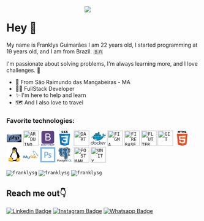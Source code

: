 <img align="right" src="https://github.com/josepholiveira/josepholiveira/blob/master/images/illustration.png" width="300"/>

# Hey 👋

My name is Franklys Guimarães I am 22 years old, I started programming at 19 years old, and I am from Brazil. 🇧🇷 


I'm passionate about solving problems, I'm always learning more, and I love challenges. 🚀

- 📌 From São Raimundo das Mangabeiras - MA
- 👨‍💻 FullStack Developer
- ✨ I'm here to help and learn
- 🗺️ And I also love to travel

### Favorite technologies:
<p align="left">
<code><img src="https://raw.githubusercontent.com/devicons/devicon/master/icons/php/php-original.svg" title="PHP" width="40" height="40"/></code>
<code><img src="https://cdn.worldvectorlogo.com/logos/arduino-1.svg" title="ARDUINO" width="40" height="40"/></code>
<code><img src="https://raw.githubusercontent.com/devicons/devicon/master/icons/bootstrap/bootstrap-plain-wordmark.svg" title="BOOTSTRAP" width="40" height="40"/></code>
<code><img src="https://raw.githubusercontent.com/devicons/devicon/master/icons/css3/css3-original-wordmark.svg" title="CSS3" width="40" height="40"/></code>
<code><img src="https://www.vectorlogo.zone/logos/dartlang/dartlang-icon.svg" title="DART" width="40" height="40"/></code>
<code><img src="https://raw.githubusercontent.com/devicons/devicon/master/icons/docker/docker-original-wordmark.svg" title="DOCKER" width="40" height="40"/></code>
<code><img src="https://www.vectorlogo.zone/logos/figma/figma-icon.svg" title="FIGMA" width="40" height="40"/></code>
<code><img src="https://www.vectorlogo.zone/logos/firebase/firebase-icon.svg" title="FIREBASE" width="40" height="40"/></code>
<code><img src="https://www.vectorlogo.zone/logos/flutterio/flutterio-icon.svg" title="FLUTTER" width="40" height="40"/></code>
<code><img src="https://www.vectorlogo.zone/logos/git-scm/git-scm-icon.svg" title="GIT" width="40" height="40"/></code>
<code><img src="https://raw.githubusercontent.com/devicons/devicon/master/icons/html5/html5-original-wordmark.svg" title="HTML5" width="40" height="40"/></code>
<code><img src="https://raw.githubusercontent.com/devicons/devicon/master/icons/linux/linux-original.svg" title="LINUX" width="40" height="40"/></code>
<code><img src="https://raw.githubusercontent.com/devicons/devicon/master/icons/mysql/mysql-original-wordmark.svg" title="MYSQL" width="40" height="40"/></code>
<code><img src="https://raw.githubusercontent.com/devicons/devicon/master/icons/photoshop/photoshop-line.svg" title="PHOTOSHOP" width="40" height="40"/></code>
<code><img src="https://raw.githubusercontent.com/devicons/devicon/master/icons/postgresql/postgresql-original-wordmark.svg" title="POSTGRESQL" width="40" height="40"/></code>
<code><img src="https://www.vectorlogo.zone/logos/getpostman/getpostman-icon.svg" title="POSTMAN" width="40" height="40"/></code>
<code><img src="https://www.vectorlogo.zone/logos/unity3d/unity3d-icon.svg" title="UNITY" width="40" height="40"/></code>
</p>

<p align="left">
<code><img width="30%" src="https://github-readme-stats.vercel.app/api/top-langs?username=franklysg&show_icons=true&locale=en&layout=compact" alt="franklysg" /></code>
<code><img width="30%" src="https://github-readme-stats.vercel.app/api?username=franklysg&show_icons=true&locale=en" alt="franklysg" /></code>
<code><img width="30%" src="https://github-readme-streak-stats.herokuapp.com/?user=franklysg&" alt="franklysg" /></code>
</p>

## Reach me out👇
[![Linkedin Badge](https://img.shields.io/badge/likedin-Franklys_Guimar%C3%A3es-2021?style=flat-square&logo=Linkedin&logoColor=white&link=https://www.linkedin.com/in/franklys-guimar%C3%A3es-3b9982169/)](https://www.linkedin.com/in/franklys-guimar%C3%A3es-3b9982169/) [![Instagram Badge](https://img.shields.io/badge/instagram-franklysg-2021?style=flat-square&logo=Instagram&logoColor=white&link=https://www.instagram.com/franklysg/)](https://www.instagram.com/franklysg/) [![Whatsapp Badge](https://img.shields.io/badge/whatsapp-franklysg-2021?style=flat-square&logo=whatsapp&logoColor=white&link=https://wa.me/5599984536274)](https://wa.me/5599984536274)

